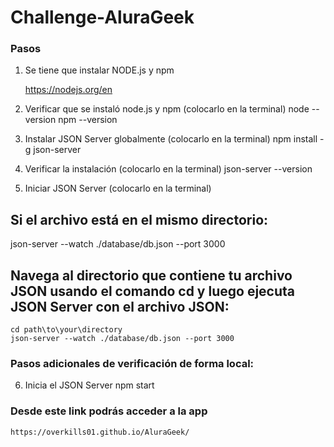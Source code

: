  <h1>Challenge-AluraGeek</h1>

### Pasos

1. Se tiene que instalar NODE.js y npm

	https://nodejs.org/en

2. Verificar que se instaló node.js y npm (colocarlo en la terminal)
	node --version
	npm --version

3. Instalar JSON Server globalmente (colocarlo en la terminal)
	npm install -g json-server

4. Verificar la instalación (colocarlo en la terminal)
	json-server --version  

5. Iniciar JSON Server (colocarlo en la terminal)
 
<h2> Si el archivo está en el mismo directorio: </h2>
	json-server --watch ./database/db.json --port 3000

<h2>Navega al directorio que contiene tu archivo JSON usando el comando cd y luego ejecuta JSON Server con el archivo JSON:</h2>

	cd path\to\your\directory
	json-server --watch ./database/db.json --port 3000

<h3> Pasos adicionales de verificación de forma local:</h3>

6. Inicia el JSON Server 
	npm start

<h3> Desde este link podrás acceder a la app</h3>

	https://overkills01.github.io/AluraGeek/
